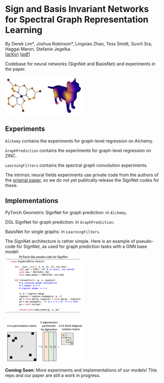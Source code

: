 # Sign and Basis Invariant Networks for Spectral Graph Representation Learning
By Derek Lim*, Joshua Robinson*, Lingxiao Zhao, Tess Smidt, Suvrit Sra, Haggai Maron, Stefanie Jegelka.  
[[arXiv](https://arxiv.org/abs/2202.13013)] [[pdf](https://arxiv.org/pdf/2202.13013.pdf)]

Codebase for neural networks (SignNet and BasisNet) and experiments in the paper.


<img src="images/large_thumbnail.png" width=50%>

## Experiments

`Alchemy` contains the experiments for graph-level regression on Alchemy.

`GraphPrediction` contains the experiments for graph-level regression on ZINC.

`LearningFilters` contains the spectral graph convolution experiments.

The intrinsic neural fields experiments use private code from the authors of the [original paper](https://arxiv.org/abs/2203.07967), so we do not yet publically release the SignNet codes for these.

## Implementations

PyTorch Geometric SignNet for graph prediction: in `Alchemy`.

DGL SignNet for graph prediction: in `GraphPrediction`.

BasisNet for single graphs: in `LearningFilters`.

The SignNet architecture is rather simple. Here is an example of pseudo-code for SignNet, as used for graph prediction tasks with a GNN base model:  
<img src="images/pseudo-code.png" width=50%>

<img src="images/LPE_symmetries.png" width=50%>

**Coming Soon:** More experiments and implementations of our models! This repo and our paper are still a work in progress.

